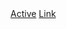 <!doctype html>
<html lang="ru">
<head>
  <meta charset="utf-8" />
  <title></title>
  <link rel="href=https://yandex.ru/images/search?from=tabbar&text=средняя%20цена%20на%20котиков" />
</head>
  <body>
    <nav class="nav">
    <a class="nav-link active" href="https://yandex.ru/images/search?from=tabbar&text=средняя%20цена%20на%20котиков">Active</a>
    <a class="nav-link" href="https://yandex.ru/images/search?from=tabbar&text=средняя%20цена%20на%20котиков">Link</a>
    </nav>
  </body>
</html>
